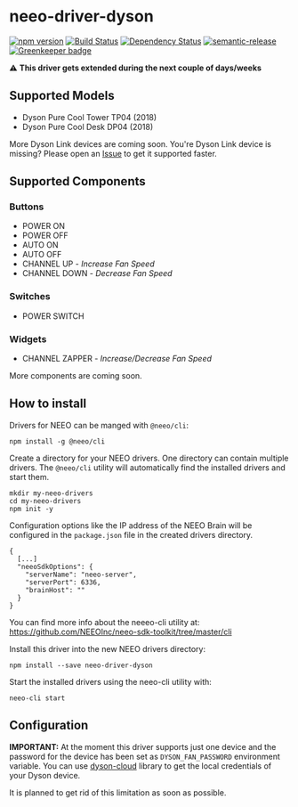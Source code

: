 # neeo-driver-dyson

[![npm version](https://badge.fury.io/js/neeo-driver-dyson.svg)](http://badge.fury.io/js/neeo-driver-dyson) [![Build Status](https://travis-ci.org/patrickvaler/neeo-driver-dyson.svg?branch=master)](https://travis-ci.org/patrickvaler/neeo-driver-dyson) [![Dependency Status](https://david-dm.org/patrickvaler/neeo-driver-dyson/status.svg?style=flat)](https://david-dm.org/patrickvaler/neeo-driver-dyson)
[![semantic-release](https://img.shields.io/badge/%20%20%F0%9F%93%A6%F0%9F%9A%80-semantic--release-e10079.svg)](https://github.com/semantic-release/semantic-release) [![Greenkeeper badge](https://badges.greenkeeper.io/patrickvaler/neeo-driver-dyson.svg)](https://greenkeeper.io/)

⚠️️ **This driver gets extended during the next couple of days/weeks**

## Supported Models

- Dyson Pure Cool Tower TP04 (2018)
- Dyson Pure Cool Desk DP04 (2018)

More Dyson Link devices are coming soon. You're Dyson Link device is missing? Please open an
[Issue](https://github.com/patrickvaler/neeo-driver-dyson/issues) to get it supported faster.

## Supported Components

### Buttons

- POWER ON
- POWER OFF
- AUTO ON
- AUTO OFF
- CHANNEL UP - _Increase Fan Speed_
- CHANNEL DOWN - _Decrease Fan Speed_

### Switches

- POWER SWITCH

### Widgets

- CHANNEL ZAPPER - _Increase/Decrease Fan Speed_

More components are coming soon.

## How to install

Drivers for NEEO can be manged with `@neeo/cli`:

```
npm install -g @neeo/cli
```

Create a directory for your NEEO drivers. One directory can contain multiple drivers.
The `@neeo/cli` utility will automatically find the installed drivers and start them.

```
mkdir my-neeo-drivers
cd my-neeo-drivers
npm init -y
```

Configuration options like the IP address of the NEEO Brain will be configured in the `package.json` file in the created drivers directory.

```
{
  [...]
  "neeoSdkOptions": {
    "serverName": "neeo-server",
    "serverPort": 6336,
    "brainHost": ""
  }
}
```

You can find more info about the neeeo-cli utility at: https://github.com/NEEOInc/neeo-sdk-toolkit/tree/master/cli

Install this driver into the new NEEO drivers directory:

```
npm install --save neeo-driver-dyson
```

Start the installed drivers using the neeo-cli utility with:

```
neeo-cli start
```

## Configuration

**IMPORTANT:** At the moment this driver supports just one device and the password for the device has been set as `DYSON_FAN_PASSWORD` environment variable. You can use [dyson-cloud](https://github.com/patrickvaler/dyson-cloud) library to get the local credentials of your Dyson device.

It is planned to get rid of this limitation as soon as possible.
